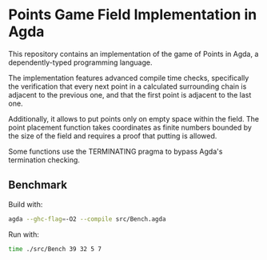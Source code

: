# Points Game Field Implementation in Agda

This repository contains an implementation of the game of Points in Agda, a
dependently-typed programming language.

The implementation features advanced compile time checks, specifically the
verification that every next point in a calculated surrounding chain is
adjacent to the previous one, and that the first point is adjacent to the last one.

Additionally, it allows to put points only on empty space within the field. The
point placement function takes coordinates as finite numbers bounded by the size
of the field and requires a proof that putting is allowed.

Some functions use the TERMINATING pragma to bypass Agda's termination checking.

## Benchmark

Build with:

```sh
agda --ghc-flag=-O2 --compile src/Bench.agda
```

Run with:

```sh
time ./src/Bench 39 32 5 7
```
